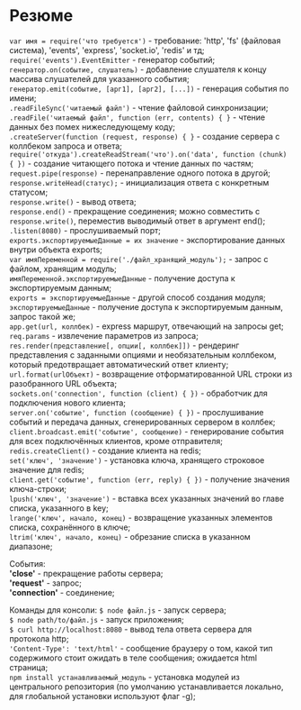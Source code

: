# Резюме

`var имя = require('что требуется')` - требование: 'http', 'fs' (файловая система), 'events', 'express', 'socket.io', 'redis' и тд;   
`require('events').EventEmitter` - генератор событий;   
`генератор.on(событие, слушатель)` - добавление слушателя к концу массива слушателей для указанного события;   
`генератор.emit(событие, [арг1], [арг2], [...])` - генерация события по имени;   
`.readFileSync('читаемый файл')` - чтение файловой синхронизации;   
`.readFile('читаемый файл', function (err, contents) { }` - чтение данных без помех нижеследующему коду;    
`.createServer(function (request, response) { }` - создание сервера с коллбеком запроса и ответа;  
`require('откуда').createReadStream('что').on('data', function (chunk) { })` - создание читающего потока и чтение данных по частям;   
`request.pipe(response)` - перенаправление одного потока в другой;    
`response.writeHead(статус);` - инициализация ответа с конкретным статусом;   
`response.write()` - вывод ответа;   
`response.end()` - прекращение соединения; можно совместить с `response.write()`, переместив выводимый ответ в аргумент end();     
`.listen(8080)` - прослушиваемый порт;   
`exports.экспортируемыеДанные = их значение` - экспортирование данных внутри объекта exports;   
`var имяПеременной = require('./файл_хранящий_модуль');` - запрос с файлом, хранящим модуль;    
`имяПеременной.экспортируемыеДанные` - получение доступа к экспортируемым данным;    
`exports = экспортируемыеДанные` - другой способ создания модуля;    
`экспортируемыеДанные` - получение доступа к экспортируемым данным, запрос такой же;   
`app.get(url, коллбек)` - express маршрут, отвечающий на запросы get;   
`req.params` - извлечение параметров из запроса;   
`res.render(представление[, опции[, коллбек]])` - рендеринг представления с заданными опциями и необязательным коллбеком, который предотвращает автоматический ответ клиенту;   
`url.format(urlОбъект)` - возвращение отформатированной URL строки из разобранного URL объекта;    
`sockets.on('connection', function (client) { })` - обработчик для подключения нового клиента;   
`server.on('событие', function (сообщение) { })` - прослушивание событий и передача данных, сгенерированных сервером в коллбек;    
`client.broadcast.emit('событие', сообщение)` - генерирование события для всех подключённых клиентов, кроме отправителя;   
`redis.createClient()` - создание клиента на redis;   
`set('ключ', 'значение')` - установка ключа, хранящего строковое значение для redis;   
`client.get('событие', function (err, reply) { })` - получение значения ключа-строки;   
`lpush('ключ', 'значение')` - вставка всех указанных значений во главе списка, указанного в key;   
`lrange('ключ', начало, конец)` - возвращение указанных элементов списка, сохранённого в ключе;   
`ltrim('ключ', начало, конец)` - обрезание списка в указанном диапазоне;

События:   
**'close'** - прекращение работы сервера;   
**'request'** - запрос;   
**'connection'** - соединение;   

Команды для консоли:
`$ node файл.js` - запуск сервера;   
`$ node path/to/файл.js` - запуск приложения;   
`$ curl http:­//localhos­t:8080` - вывод тела ответа сервера для протокола http;    
`'Content-Type': 'text/html'` - сообщение браузеру о том, какой тип содержимого стоит ожидать в теле сообщения; ожидается html страница;   
`npm install устанавливаемый_модуль` - установка модулей из центрального репозитория (по умолчанию устанавливается локально, для глобальной установки используют флаг -g);   

